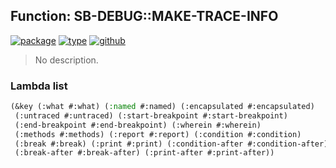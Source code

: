 ## Function: SB-DEBUG::MAKE-TRACE-INFO
[![package](https://img.shields.io/badge/Package-SB--DEBUG-5f9ea0.svg?style=social&colorA=999999)](../) [![type](https://img.shields.io/badge/Type-Function-5f9ea0.svg?style=social&colorA=999999)](../#function) [![github](https://img.shields.io/badge/GitHub-View_the_source-5f9ea0.svg?style=social&colorA=999999&logo=github)](https://github.com/sbcl/sbcl/blob/master/src/code/ntrace.lisp/) 

> No description.

### Lambda list
```cl
(&key (:what #:what) (:named #:named) (:encapsulated #:encapsulated)
 (:untraced #:untraced) (:start-breakpoint #:start-breakpoint)
 (:end-breakpoint #:end-breakpoint) (:wherein #:wherein)
 (:methods #:methods) (:report #:report) (:condition #:condition)
 (:break #:break) (:print #:print) (:condition-after #:condition-after)
 (:break-after #:break-after) (:print-after #:print-after))
```
